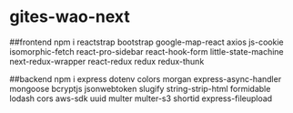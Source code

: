 # gites-wao-next

##frontend
npm i reactstrap bootstrap google-map-react axios js-cookie isomorphic-fetch react-pro-sidebar react-hook-form little-state-machine next-redux-wrapper react-redux redux redux-thunk

##backend
npm i express dotenv colors morgan express-async-handler mongoose bcryptjs jsonwebtoken slugify string-strip-html formidable lodash cors aws-sdk uuid multer multer-s3 shortid express-fileupload
